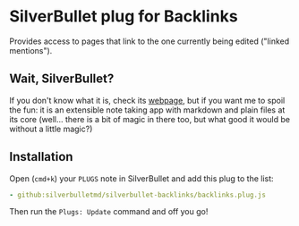 # SilverBullet plug for Backlinks

Provides access to pages that link to the one currently being edited ("linked mentions").

## Wait, SilverBullet?

If you don't know what it is, check its [webpage](https://silverbullet.md), but if you want me to spoil the fun: it is an extensible note taking app with markdown and plain files at its core (well... there is a bit of magic in there too, but what good it would be without a little magic?)

## Installation

Open (`cmd+k`) your `PLUGS` note in SilverBullet and add this plug to the list:

```yaml
- github:silverbulletmd/silverbullet-backlinks/backlinks.plug.js
```

Then run the `Plugs: Update` command and off you go!
